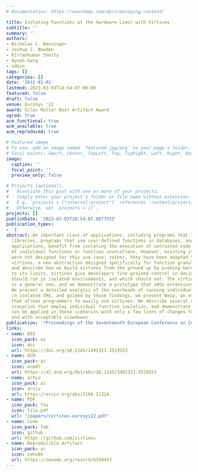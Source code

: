 ```yaml
---
# Documentation: https://wowchemy.com/docs/managing-content/

title: Isolating Functions at the Hardware Limit with Virtines
subtitle: ''
summary: ''
authors:
- Nicholas C. Wanninger
- Joshua J. Bowden
- Kirtankumar Shetty
- Ayush Garg
- admin
tags: []
categories: []
date: '2022-01-01'
lastmod: 2023-03-03T14:54:07-06:00
featured: false
draft: false
venue: EuroSys '22
award: Giles Muller Best Artifact Award
ugrad: true
acm_functional: true
acm_available: true
acm_reproduced: true

# Featured image
# To use, add an image named `featured.jpg/png` to your page's folder.
# Focal points: Smart, Center, TopLeft, Top, TopRight, Left, Right, BottomLeft, Bottom, BottomRight.
image:
  caption: ''
  focal_point: ''
  preview_only: false

# Projects (optional).
#   Associate this post with one or more of your projects.
#   Simply enter your project's folder or file name without extension.
#   E.g. `projects = ["internal-project"]` references `content/project/deep-learning/index.md`.
#   Otherwise, set `projects = []`.
projects: []
publishDate: '2023-03-03T20:54:07.687755Z'
publication_types:
- '1'
abstract: An important class of applications, including programs that leverage third-party
  libraries, programs that use user-defined functions in databases, and serverless
  applications, benefit from isolating the execution of untrusted code at the granularity
  of individual functions or function invocations. However, existing isolation mechanisms
  were not designed for this use case; rather, they have been adapted to it. We introduce
  virtines, a new abstraction designed specifically for function granularity isolation,
  and describe how we build virtines from the ground up by pushing hardware virtualization
  to its limits. Virtines give developers fine-grained control in deciding which functions
  should run in isolated environments, and which should not. The virtine abstraction
  is a general one, and we demonstrate a prototype that adds extensions to the C language.
  We present a detailed analysis of the overheads of running individual functions
  in isolated VMs, and guided by those findings, we present Wasp, an embeddable hypervisor
  that allows programmers to easily use virtines. We describe several representative
  scenarios that employ individual function isolation, and demonstrate that virtines
  can be applied in these scenarios with only a few lines of changes to existing codebases
  and with acceptable slowdowns.
publication: '*Proceedings of the Seventeenth European Conference on Computer Systems*'
links:
- name: DOI
  icon_pack: ai
  icon: doi
  url: https://doi.org/10.1145/3492321.3519553
- name: ACM
  icon_pack: ai
  icon: acmdl
  url: https://dl.acm.org/doi/abs/10.1145/3492321.3519553
- name: arXiv
  icon_pack: ai
  icon: arxiv
  url: https://arxiv.org/abs/2104.11324
- name: PDF
  icon_pack: fas
  icon: file-pdf
  url: "/papers/virtines-eurosys22.pdf"
- name: Code
  icon_pack: fab
  icon: github
  url: https://github.com/virtines
- name: Reproducible Artifact
  icon_pack: ai
  icon: zenodo
  url: https://zenodo.org/record/6350453
---
```

